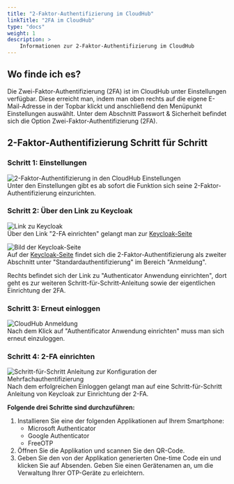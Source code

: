 ```yaml
---
title: "2-Faktor-Authentifizierung im CloudHub"
linkTitle: "2FA im CloudHub"
type: "docs"
weight: 1
description: >
    Informationen zur 2-Faktor-Authentifizierung im CloudHub
---
```


## Wo finde ich es?
Die Zwei-Faktor-Authentifizierung (2FA) ist im CloudHub unter Einstellungen verfügbar. Diese erreicht man, indem man oben rechts auf die eigene E-Mail-Adresse in der Topbar klickt und anschließend den Menüpunkt Einstellungen auswählt. Unter dem Abschnitt Passwort & Sicherheit befindet sich die Option Zwei-Faktor-Authentifizierung (2FA).

## 2-Faktor-Authentifizierung Schritt für Schritt

### Schritt 1: Einstellungen

![2-Faktor-Authentifizierung in den CloudHub Einstellungen](../img/2fa/2fa-settings-1.png)\
Unter den Einstellungen gibt es ab sofort die Funktion sich seine 2-Faktor-Authentifizierung einzurichten.

### Schritt 2: Über den Link zu Keycloak

![Link zu Keycloak](../img/2fa/2fa-settings-2.png)\
Über den Link "2-FA einrichten" gelangt man zur [Keycloak-Seite](https://idm.psmanaged.com/realms/plusIDM/account/#/security/signingin)

![Bild der Keycloak-Seite](../img/2fa/2fa-keycloak-page.png)\
Auf der [Keycloak-Seite](https://idm.psmanaged.com/realms/plusIDM/account/#/security/signingin) findet sich die 2-Faktor-Authentifizierung als zweiter Abschnitt unter "Standardauthentifizierung" im Bereich "Anmeldung".

Rechts befindet sich der Link zu "Authenticator Anwendung einrichten", dort geht es zur weiteren Schritt-für-Schritt-Anleitung sowie der eigentlichen Einrichtung der 2FA.

### Schritt 3: Erneut einloggen

![CloudHub Anmeldung](../img/2fa/2fa-cloudhub-login-1.png)\
Nach dem Klick auf "Authentificator Anwendung einrichten" muss man sich erneut einzuloggen.

### Schritt 4: 2-FA einrichten

![Schritt-für-Schritt Anleitung zur Konfiguration der Mehrfachauthentifizierung](../img/2fa/2fa-instruction-1.png)\
Nach dem erfolgreichen Einloggen gelangt man auf eine Schritt-für-Schritt Anleitung von Keycloak zur Einrichtung der 2-FA.

**Folgende drei Schritte sind durchzuführen:**

1. Installieren Sie eine der folgenden Applikationen auf Ihrem Smartphone:
    - Microsoft Authenticator
    - Google Authenticator
    - FreeOTP
2. Öffnen Sie die Applikation und scannen Sie den QR-Code.
3. Geben Sie den von der Applikation generierten One-time Code ein und klicken Sie auf Absenden. Geben Sie einen Gerätenamen an, um die Verwaltung Ihrer OTP-Geräte zu erleichtern.
